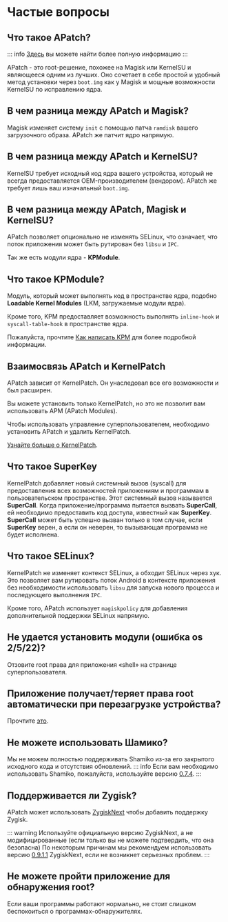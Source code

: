 # Частые вопросы

## Что такое APatch?

::: info
[Здесь](/ru/what-is-apatch) вы можете найти более полную информацию
:::

APatch - это root-решение, похожее на Magisk или KernelSU и являющееся одним из лучших. Оно сочетает в себе простой и удобный метод установки через `boot.img` как у Magisk и мощные возможности KernelSU по исправлению ядра.

## В чем разница между APatch и Magisk?

Magisk изменяет систему `init` с помощью патча `ramdisk` вашего загрузочного образа. APatch же патчит ядро напрямую.

## В чем разница между APatch и KernelSU?

KernelSU требует исходный код ядра вашего устройства, который не всегда предоставляется OEM-производителем (вендором). APatch же требует лишь ваш изначальный `boot.img`.

## В чем разница между APatch, Magisk и KernelSU?

APatch позволяет опционально не изменять SELinux, что означает, что поток приложения может быть рутирован без `libsu` и `IPC`.

Так же есть модули ядра - **KPModule**.

## Что такое KPModule?

Модуль, который может выполнять код в пространстве ядра, подобно **Loadable Kernel Modules** (LKM, загружаемые модули ядра).

Кроме того, KPM предоставляет возможность выполнять `inline-hook` и `syscall-table-hook` в пространстве ядра.

Пожалуйста, прочтите [Как написать KPM](https://github.com/bmax121/KernelPatch/blob/main/doc/zh-CN/module.md) для более подробной информации.

## Взаимосвязь APatch и KernelPatch

APatch зависит от KernelPatch. Он унаследовал все его возможности и был расширен.

Вы можете установить только KernelPatch, но это не позволит вам использовать APM (APatch Modules).

Чтобы использовать управление суперпользователем, необходимо установить APatch и удалить KernelPatch.

[Узнайте больше о KernelPatch](https://github.com/bmax121/KernelPatch).

## Что такое SuperKey

KernelPatch добавляет новый системный вызов (syscall) для предоставления всех возможностей приложениям и программам в пользовательском пространстве. Этот системный вызов называется **SuperCall**. Когда приложение/программа пытается вызвать **SuperCall**, ей необходимо предоставить код доступа, известный как **SuperKey**. **SuperCall** может быть успешно вызван только в том случае, если **SuperKey** верен, а если он неверен, то вызывающая программа не будет исполнена.

## Что такое SELinux?

KernelPatch не изменяет контекст SELinux, а обходит SELinux через хук. Это позволяет вам рутировать поток Android в контексте приложения без необходимости использовать `libsu` для запуска нового процесса и последующего выполнения `IPC`.

Кроме того, APatch использует `magiskpolicy` для добавления дополнительной поддержки SELinux напрямую.

## Не удается установить модули (ошибка os 2/5/22)?

Отзовите root права для приложения «shell» на странице суперпользователя.

## Приложение получает/теряет права root автоматически при перезагрузке устройства?

Прочтите [это](https://t.me/APatchChannel/74).

## Не можете использовать Шамико?

Мы не можем полностью поддерживать Shamiko из-за его закрытого исходного кода и отсутствия обновлений.
::: info
Если вам необходимо использовать Shamiko, пожалуйста, используйте версию [0.7.4](https://github.com/LSPosed/LSPosed.github.io/releases/tag/shamiko-188).
:::

## Поддерживается ли Zygisk?

APatch может использовать [ZygiskNext](https://github.com/Dr-TSNG/ZygiskNext) чтобы добавить поддержку Zygisk.

::: warning
Используйте официальную версию ZygiskNext, а не модифицированные (если только вы не можете подтвердить, что она безопасна)
По некоторым причинам мы рекомендуем использовать версию [0.9.1.1](https://github.com/Dr-TSNG/ZygiskNext/releases/tag/v4-0.9.1.1) ZygiskNext, если не возникнет серьезных проблем.
:::

## Не можете пройти приложение для обнаружения root?

Если ваши программы работают нормально, не стоит слишком беспокоиться о программах-обнаружителях.

